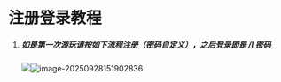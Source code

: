 # 注册登录教程

1. ##### 如是第一次游玩请按如下流程注册（密码自定义），之后登录即是 /l 密码

   ![](https://bu.dusays.com/2025/09/28/68d8e1166df4e.webp)![image-20250928151902836](https://bu.dusays.com/2025/09/28/68d8e167376df.webp)

